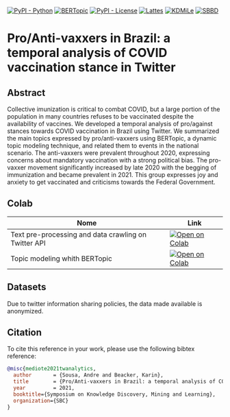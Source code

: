 [![PyPI - Python](https://img.shields.io/badge/python-v3.6+-blue.svg)](https://pypi.org/project/bertopic/)
[![BERTopic](https://img.shields.io/badge/BERtopic-v0.9%20-brightgreen)](https://github.com/MaartenGr/BERTopic)
[![PyPI - License](https://img.shields.io/badge/license-MIT-green.svg)](https://github.com/mediote/twAnalytics/blob/main/LICENSE)
[![Lattes](https://img.shields.io/badge/Lattes-CNPq-blueviolet)](http://lattes.cnpq.br/2455024624300452)
[![KDMiLe](https://img.shields.io/badge/KDMiLe-2021-yellowgreen)](https://eic.cefet-rj.br/kdmile2021/)
[![SBBD](https://img.shields.io/badge/SBBD-2021-green)](https://sbbd.org.br/2021/)




# Pro/Anti-vaxxers in Brazil: a temporal analysis of COVID vaccination stance in Twitter

## Abstract
Collective imunization is critical to combat COVID, but a large portion of the population in many countries refuses to be vaccinated despite the availability of vaccines. We developed a temporal analysis of pro/against stances towards COVID vaccination in Brazil using Twitter. We summarized the main topics expressed by pro/anti-vaxxers using BERTopic, a dynamic topic modeling technique, and related them to events in the national scenario. The anti-vaxxers were prevalent throughout 2020, expressing concerns about mandatory vaccination with a strong political bias. The pro-vaxxer movement significantly increased by late 2020 with the begging of immunization and became prevalent in 2021. This group expresses joy and anxiety to get vaccinated and criticisms towards the Federal Government. 


## Colab 

| Nome  | Link  |
|---|---|
| Text pre-processing  and data crawling on Twitter API  | [![Open on Colab](https://colab.research.google.com/assets/colab-badge.svg)](https://colab.research.google.com/github/mediote/twAnalytics/blob/main/GetTwitter.ipynb)  |
| Topic modeling whith BERTopic  |  [![Open on Colab](https://colab.research.google.com/assets/colab-badge.svg)](https://colab.research.google.com/github/mediote/twAnalytics/blob/main/BERTopic.ipynb) |


## Datasets

Due to twitter information sharing policies, the data made available is anonymized.

## Citation

To cite this reference in your work, please use the following bibtex reference:

```bibtex
@misc{mediote2021twanalytics,
  author       = {Sousa, Andre and Beacker, Karin},
  title        = {Pro/Anti-vaxxers in Brazil: a temporal analysis of COVID vaccination stance in Twitter},
  year         = 2021,
  booktitle={Symposium on Knowledge Discovery, Mining and Learning},
  organization={SBC}
}
```
